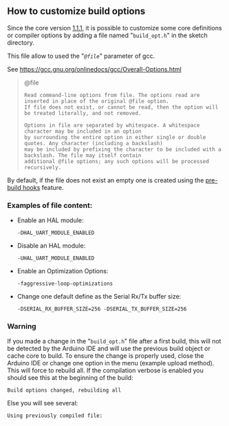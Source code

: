 ## How to customize build options
Since the core version [1.1.1](https://github.com/stm32duino/Arduino_Core_STM32/tree/1.1.1), it is possible to customize some core definitions or compiler options by adding a file named "`build_opt.h`" in the sketch directory. 

This file allow to used the "_`@file`_" parameter of gcc.

See https://gcc.gnu.org/onlinedocs/gcc/Overall-Options.html

> @file
>
>     Read command-line options from file. The options read are inserted in place of the original @file option.
>     If file does not exist, or cannot be read, then the option will be treated literally, and not removed.
>
>     Options in file are separated by whitespace. A whitespace character may be included in an option
>     by surrounding the entire option in either single or double quotes. Any character (including a backslash)
>     may be included by prefixing the character to be included with a backslash. The file may itself contain
>     additional @file options; any such options will be processed recursively.

By default, if the file does not exist an empty one is created using the [pre-build hooks](https://github.com/arduino/Arduino/wiki/Arduino-IDE-1.5-3rd-party-Hardware-specification#pre-and-post-build-hooks-since-ide-165) feature.

### Examples of file content:
 * Enable an HAL module:

    `-DHAL_UART_MODULE_ENABLED`
 * Disable an HAL module:

    `-UHAL_UART_MODULE_ENABLED`
 * Enable an Optimization Options:

    `-faggressive-loop-optimizations`
 * Change one default define as the Serial Rx/Tx buffer size:

    `-DSERIAL_RX_BUFFER_SIZE=256 -DSERIAL_TX_BUFFER_SIZE=256`

### Warning
If you made a change in the "`build_opt.h`" file after a first build, this will not be detected by the Arduino IDE and will use the previous build object or cache core to build. To ensure the change is properly used, close the Arduino IDE or change one option in the menu (example upload method). This will force to rebuild all.
If the compilation verbose is enabled you should see this at the beginning of the build:

`Build options changed, rebuilding all`

Else you will see several:

`Using previously compiled file:`
